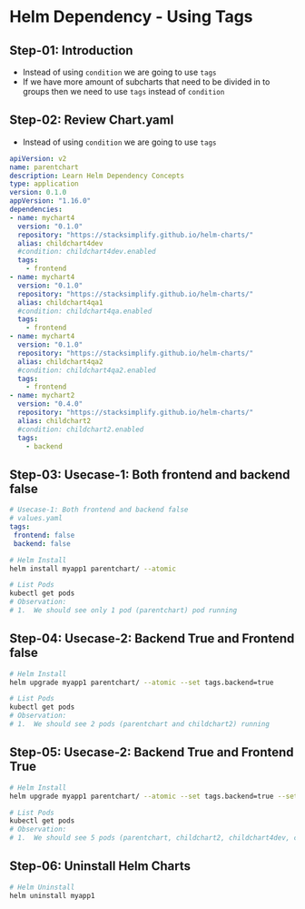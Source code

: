 # Helm Dependency - Using Tags

## Step-01: Introduction

- Instead of using `condition` we are going to use `tags`
- If we have more amount of subcharts that need to be divided in to groups then we need to use `tags` instead of `condition`

 ## Step-02: Review Chart.yaml

 - Instead of using `condition` we are going to use `tags`

```yaml
apiVersion: v2
name: parentchart
description: Learn Helm Dependency Concepts
type: application
version: 0.1.0
appVersion: "1.16.0"
dependencies:
- name: mychart4
  version: "0.1.0"
  repository: "https://stacksimplify.github.io/helm-charts/"
  alias: childchart4dev
  #condition: childchart4dev.enabled
  tags:
    - frontend
- name: mychart4
  version: "0.1.0"
  repository: "https://stacksimplify.github.io/helm-charts/"
  alias: childchart4qa1
  #condition: childchart4qa.enabled
  tags:
    - frontend
- name: mychart4
  version: "0.1.0"
  repository: "https://stacksimplify.github.io/helm-charts/"
  alias: childchart4qa2
  #condition: childchart4qa2.enabled
  tags:
    - frontend
- name: mychart2
  version: "0.4.0"
  repository: "https://stacksimplify.github.io/helm-charts/"
  alias: childchart2
  #condition: childchart2.enabled
  tags:
    - backend
 ```

 ## Step-03: Usecase-1: Both frontend and backend false

 ```yaml
 # Usecase-1: Both frontend and backend false
 # values.yaml
tags:
  frontend: false
  backend: false
```

```sh
# Helm Install
helm install myapp1 parentchart/ --atomic

# List Pods
kubectl get pods
# Observation:
# 1.  We should see only 1 pod (parentchart) pod running
```

 ## Step-04: Usecase-2: Backend True and Frontend false

 ```sh
# Helm Install
helm upgrade myapp1 parentchart/ --atomic --set tags.backend=true

# List Pods
kubectl get pods
# Observation:
# 1.  We should see 2 pods (parentchart and childchart2) running
```

 ## Step-05: Usecase-2: Backend True and Frontend True

 ```sh
# Helm Install
helm upgrade myapp1 parentchart/ --atomic --set tags.backend=true --set tags.frontend=true

# List Pods
kubectl get pods
# Observation:
# 1.  We should see 5 pods (parentchart, childchart2, childchart4dev, childchart4qa1, childchart4qa2) running
```

## Step-06: Uninstall Helm Charts

```sh
# Helm Uninstall
helm uninstall myapp1
```
